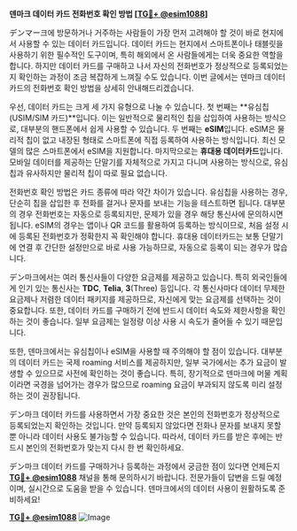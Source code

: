 **덴마크 데이터 카드 전화번호 확인 방법 [[TG💪+ @esim1088](https://t.me/s/esim1088)]**

デンマー크에 방문하거나 거주하는 사람들이 가장 먼저 고려해야 할 것이 바로 현지에서 사용할 수 있는 데이터 카드입니다. 데이터 카드는 현지에서 스마트폰이나 태블릿을 사용하기 위한 필수적인 도구이며, 특히 해외에서 온 사람들에게는 더욱 중요한 역할을 합니다. 하지만 데이터 카드를 구매하고 나서 자신의 전화번호가 정상적으로 등록되었는지 확인하는 과정이 조금 복잡하게 느껴질 수도 있습니다. 이번 글에서는 덴마크 데이터 카드의 전화번호 확인 방법을 상세히 안내해드리겠습니다.

우선, 데이터 카드는 크게 세 가지 유형으로 나눌 수 있습니다. 첫 번째는 **유심칩(USIM/SIM 카드)**입니다. 이는 일반적으로 물리적인 칩을 삽입하여 사용하는 방식으로, 대부분의 핸드폰에서 쉽게 사용할 수 있습니다. 두 번째는 **eSIM**입니다. eSIM은 물리적 칩이 없고 내장된 형태로 스마트폰에 직접 등록하여 사용하는 방식입니다. 최신 모델의 많은 스마트폰에서 eSIM을 지원합니다. 마지막으로는 **휴대용 데이터카드**입니다. 모바일 데이터를 제공하는 단말기를 자체적으로 가지고 다니며 사용하는 방식으로, 유심칩과 유사하지만 물리적 칩이 따로 필요 없습니다.

전화번호 확인 방법은 카드 종류에 따라 약간 차이가 있습니다. 유심칩을 사용하는 경우, 단순히 칩을 삽입한 후 전화를 걸거나 문자를 보내는 기능을 테스트하면 됩니다. 대부분의 경우 전화번호는 자동으로 등록되지만, 문제가 있을 경우 해당 통신사에 문의하시면 됩니다. eSIM의 경우는 앱이나 QR 코드를 활용하여 등록하는 방식이므로, 처음 설정 시에 등록된 전화번호가 정확한지 꼭 확인해야 합니다. 휴대용 데이터카드는 보통 단말기에 연결 후 간단한 설정만으로 바로 사용 가능하므로, 자동으로 등록이 되는 경우가 많습니다.

デン마크에서는 여러 통신사들이 다양한 요금제를 제공하고 있습니다. 특히 외국인들에게 인기 있는 통신사는 **TDC**, **Telia**, **3**(Three) 등입니다. 각 통신사마다 데이터 무제한 요금제나 저렴한 데이터 패키지를 제공하므로, 자신에게 맞는 요금제를 선택하는 것이 중요합니다. 또한, 데이터 카드를 구매하기 전에 반드시 데이터 속도와 제한사항을 확인하는 것이 좋습니다. 일부 요금제는 일정량 이상 사용 시 속도가 줄어들 수 있기 때문입니다.

또한, 덴마크에서는 유심칩이나 eSIM을 사용할 때 주의해야 할 점이 있습니다. 대부분의 데이터 카드는 국제 roaming 서비스를 제공하지만, 일부 국가에서는 추가 요금이 발생할 수 있으므로 사전에 확인하는 것이 좋습니다. 특히, 장기적으로 덴마크에 머물 계획이라면 국경을 넘어가는 경우가 많으므로 roaming 요금이 부과되지 않도록 미리 설정하는 것이 권장됩니다.

デン마크 데이터 카드를 사용하면서 가장 중요한 것은 본인의 전화번호가 정상적으로 등록되었는지 확인하는 것입니다. 만약 등록되지 않았다면 전화나 문자를 보내지 못할 뿐 아니라 데이터 사용도 불가능할 수 있습니다. 따라서, 데이터 카드를 받은 후에는 반드시 본인의 전화번호가 맞는지 다시 한 번 확인하세요.

デン마크 데이터 카드를 구매하거나 등록하는 과정에서 궁금한 점이 있다면 언제든지 **[TG💪+ @esim1088](https://t.me/s/esim1088)** 채널을 통해 문의하시기 바랍니다. 전문가들이 답변을 드릴 예정이며, 실시간으로 도움을 받을 수 있습니다. 덴마크에서의 데이터 사용이 원활하도록 준비하세요!

**[TG💪+ @esim1088](https://t.me/s/esim1088)**
![Image](https://i.postimg.cc/Y0z9fWf4/image.png)
